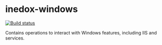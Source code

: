 # inedox-windows

[![Build status](https://ci.appveyor.com/api/projects/status/wnpa1c9fhu5fesxl/branch/master?svg=true)](https://ci.appveyor.com/project/Inedo/inedox-windows/branch/master)

Contains operations to interact with Windows features, including IIS and services.
